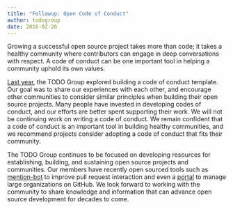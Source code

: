 ```yaml
---
title: "Followup: Open Code of Conduct"
author: todogroup
date: 2016-02-26
---
```


Growing a successful open source project takes more than code; it takes a healthy community where contributors can engage in deep conversations with respect. A code of conduct can be one important tool in helping a community uphold its own values.

[Last year](http://todogroup.org/blog/open-code-of-conduct/), the TODO Group explored building a code of conduct template. Our goal was to share our experiences with each other, and encourage other communities to consider similar principles when building their open source projects. Many people have invested in developing codes of conduct, and our efforts are better spent supporting their work. We will not be continuing work on writing a code of conduct. We remain confident that a code of conduct is an important tool in building healthy communities, and we recommend projects consider adopting a code of conduct that fits their community.

The TODO Group continues to be focused on developing resources for establishing, building, and sustaining open source projects and communities. Our members have recently open sourced tools such as [mention-bot](https://github.com/facebook/mention-bot) to improve pull request interaction and even a [portal](https://github.com/Azure/azure-oss-portal) to manage large organizations on GitHub. We look forward to working with the community to share knowledge and information that can advance open source development for decades to come.

